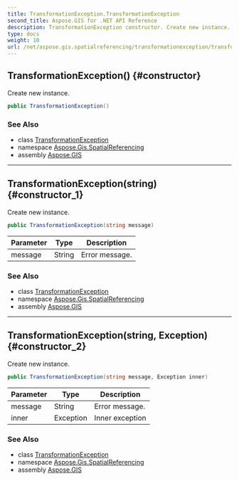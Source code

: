 ```yaml
---
title: TransformationException.TransformationException
second_title: Aspose.GIS for .NET API Reference
description: TransformationException constructor. Create new instance.
type: docs
weight: 10
url: /net/aspose.gis.spatialreferencing/transformationexception/transformationexception/
---
```

## TransformationException() {#constructor}

Create new instance.

```csharp
public TransformationException()
```

### See Also

* class [TransformationException](../)
* namespace [Aspose.Gis.SpatialReferencing](../../transformationexception/)
* assembly [Aspose.GIS](../../../)

---

## TransformationException(string) {#constructor_1}

Create new instance.

```csharp
public TransformationException(string message)
```

| Parameter | Type | Description |
| --- | --- | --- |
| message | String | Error message. |

### See Also

* class [TransformationException](../)
* namespace [Aspose.Gis.SpatialReferencing](../../transformationexception/)
* assembly [Aspose.GIS](../../../)

---

## TransformationException(string, Exception) {#constructor_2}

Create new instance.

```csharp
public TransformationException(string message, Exception inner)
```

| Parameter | Type | Description |
| --- | --- | --- |
| message | String | Error message. |
| inner | Exception | Inner exception |

### See Also

* class [TransformationException](../)
* namespace [Aspose.Gis.SpatialReferencing](../../transformationexception/)
* assembly [Aspose.GIS](../../../)


